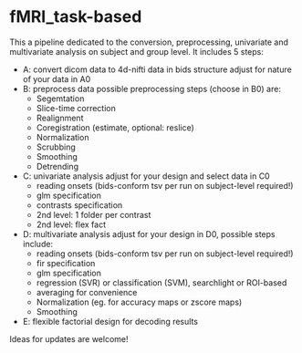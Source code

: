 # fMRI_task-based

This a pipeline dedicated to the conversion, preprocessing, univariate and multivariate analysis 
on subject and group level.
It includes 5 steps:

  - A: convert dicom data to 4d-nifti data in bids structure
    adjust for nature of your data in A0
  - B: preprocess data 
    possible preprocessing steps (choose in B0) are:
      - Segemtation
      - Slice-time correction
      - Realignment
      - Coregistration (estimate, optional: reslice)
      - Normalization
      - Scrubbing
      - Smoothing
      - Detrending
  - C: univariate analysis
    adjust for your design and select data in C0
      - reading onsets (bids-conform tsv per run on subject-level required!)
      - glm specification
      - contrasts specification
      - 2nd level: 1 folder per contrast
      - 2nd level: flex fact
  - D: multivariate analysis
    adjust for your design in D0, possible steps include:
      - reading onsets (bids-conform tsv per run on subject-level required!)
      - fir specification
      - glm specification
      - regression (SVR) or classification (SVM), searchlight or ROI-based
      - averaging for convenience
      - Normalization (eg. for accuracy maps or zscore maps)
      - Smoothing
  - E: flexible factorial design for decoding results
  
  Ideas for updates are welcome!
